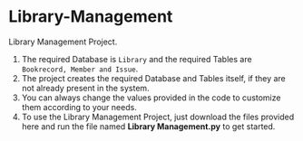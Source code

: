# Library-Management
Library Management Project. <br/>



1) The required Database is `Library` and the required Tables are `Bookrecord, Member and Issue`.
2) The project creates the required Database and Tables itself, if they are not already present in the system.
3) You can always change the values provided in the code to customize them according to your needs.
4) To use the Library Management Project, just download the files provided here and run the file named **Library Management.py** to get started.
